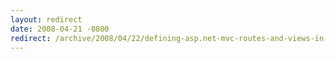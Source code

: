 ```yaml
---
layout: redirect
date: 2008-04-21 -0800
redirect: /archive/2008/04/22/defining-asp.net-mvc-routes-and-views-in-ironruby.aspx/
---
```

